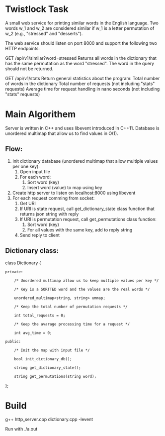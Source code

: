 # Twistlock Task

A small web service for printing similar words in the English language.
Two words w_1 and w_2 are considered similar if w_1 is a letter permutation of w_2 (e.g., "stressed" and "desserts"). 

The web service should listen on port 8000 and support the following two HTTP endpoints:

GET /api/v1/similar?word=stressed
Returns all words in the dictionary that has the same permutation as the word "stressed". The word in the query should not be returned. 

GET /api/v1/stats
Return general statistics about the program:
Total number of words in the dictionary
Total number of requests (not including "stats" requests)
Average time for request handling in nano seconds (not including "stats" requests)

# Main Algorithem
Server is written in C++ and uses libevent introduced in C++11.
Database is unordered multimap that allow us to find values in O(1).

## Flow:
1. Init dictionary database (unordered multimap that allow multiple values per one key):
    1. Open input file
    2. For each word:
        1. Sort word (key)
        2. Insert word (value) to map using key
2. Create http server to listen on localhost:8000 using libevent
3. For each request comming from socket:
    1. Get URI
    2. If URI is state request, call get_dictionary_state class function that returns json string with reply
    3. If URI is permutation request, call get_permutations class function:
        1. Sort word (key)
        2. For all values with the same key, add to reply string
    4. Send reply to client

## Dictionary class:


class Dictionary {
    
    private:
        
        /* Unordered multimap allow us to keep multiple values per key */
        
        /* Key is a SORTTED word and the values are the real words */
        
        unordered_multimap<string, string> ummap;
        
        /* Keep the total number of permutation requests */
        
        int total_requests = 0;
        
        /* Keep the avarage processing time for a request */
        
        int avg_time = 0;
    
    public:
        
        /* Init the map with input file */
        
        bool init_dictionary_db();
        
        string get_dictionary_state();
        
        string get_permutations(string word);

};


# Build
g++ http_server.cpp dictionary.cpp -levent

Run with ./a.out
